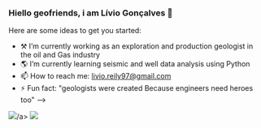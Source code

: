 ### Hiello geofriends, i am Lívio Gonçalves 👋


Here are some ideas to get you started:

- ⚒️ I’m currently working as an exploration and production geologist in the oil and Gas industry
- 🌎 I’m currently learning seismic and well data analysis using Python
- 📫 How to reach me: livio.reily97@gmail.com
- ⚡ Fun fact: "geologists were created Because engineers need heroes too"
-->
<div>
<a href=https://www.linkedin.com/in/livio-goncalves-/" target="_blank"><img src="/https://img.shields.io/badge/LinkedIn-0077B5?style=for-the-badge&logo=linkedin&logoColor=white" target="_blank"></a>/a>									       
<a href = "livio.reily97@gmail.com"><img src="https://img.shields.io/badge/Gmail-D14836?style=for-the-badge&logo=gmail&logoColor=white" target="_blank"></a>	
</div>

 


